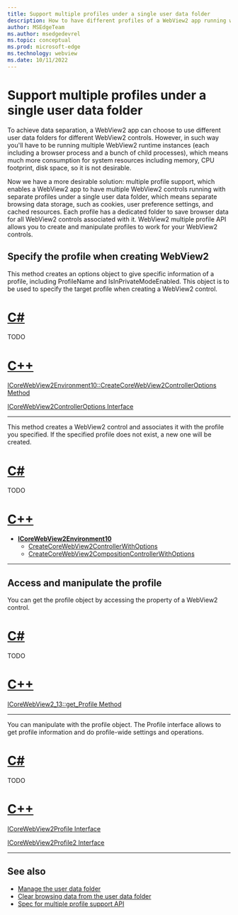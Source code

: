 ```yaml
---
title: Support multiple profiles under a single user data folder
description: How to have different profiles of a WebView2 app running with different profiles under a single user data folder to achieve browsing data separation.
author: MSEdgeTeam
ms.author: msedgedevrel
ms.topic: conceptual
ms.prod: microsoft-edge
ms.technology: webview
ms.date: 10/11/2022
---
```

# Support multiple profiles under a single user data folder

To achieve data separation, a WebView2 app can choose to use different user data folders for different WebView2 controls. However, in such way you'll have to be running multiple WebView2 runtime instances (each including a browser process and a bunch of child processes), which means much more consumption for system resources including memory, CPU footprint, disk space, so it is not desirable.

Now we have a more desirable solution: multiple profile support, which enables a WebView2 app to have multiple WebView2 controls running with separate profiles under a single user data folder, which means separate browsing data storage, such as cookies, user preference settings, and cached resources. Each profile has a dedicated folder to save browser data for all WebView2 controls associated with it. WebView2 multiple profile API allows you to create and manipulate profiles to work for your WebView2 controls.


<!-- ====================================================================== -->
## Specify the profile when creating WebView2

This method creates an options object to give specific information of a profile, including ProfileName and IsInPrivateModeEnabled. This object is to be used to specify the target profile when creating a WebView2 control.


<!-- ------------------------------ -->

# [C#](#tab/csharp)

TODO


<!-- ------------------------------ -->

# [C++](#tab/cpp)

[ICoreWebView2Environment10::CreateCoreWebView2ControllerOptions Method](/microsoft-edge/webview2/reference/win32/icorewebview2environment10#createcorewebview2controlleroptions)

[ICoreWebView2ControllerOptions Interface](/microsoft-edge/webview2/reference/win32/icorewebview2controlleroptions)

---

<!-- end of tab-set -->


This method creates a WebView2 control and associates it with the profile you specified. If the specified profile does not exist, a new one will be created.


<!-- ------------------------------ -->

# [C#](#tab/csharp)

TODO


<!-- ------------------------------ -->

# [C++](#tab/cpp)

* **[ICoreWebView2Environment10](/microsoft-edge/webview2/reference/win32/icorewebview2environment10)**
   * [CreateCoreWebView2ControllerWithOptions](/microsoft-edge/webview2/reference/win32/icorewebview2environment10#createcorewebview2controllerwithoptions)
   * [CreateCoreWebView2CompositionControllerWithOptions](/microsoft-edge/webview2/reference/win32/icorewebview2environment10#createcorewebview2compositioncontrollerwithoptions)

---

<!-- end of tab-set -->


<!-- ====================================================================== -->
## Access and manipulate the profile

You can get the profile object by accessing the property of a WebView2 control.


<!-- ------------------------------ -->

# [C#](#tab/csharp)

TODO


<!-- ------------------------------ -->

# [C++](#tab/cpp)

[ICoreWebView2_13::get_Profile Method](/microsoft-edge/webview2/reference/win32/icorewebview2_13#get_profile)

---

<!-- end of tab-set -->


You can manipulate with the profile object. The Profile interface allows to get profile information and do profile-wide settings and operations.


<!-- ------------------------------ -->

# [C#](#tab/csharp)

TODO


<!-- ------------------------------ -->

# [C++](#tab/cpp)

[ICoreWebView2Profile Interface](/microsoft-edge/webview2/reference/win32/icorewebview2profile)

[ICoreWebView2Profile2 Interface](/microsoft-edge/webview2/reference/win32/icorewebview2profile2)

---

<!-- end of tab-set -->


<!-- ====================================================================== -->
## See also

* [Manage the user data folder](user-data-folder.md)
* [Clear browsing data from the user data folder](clear-browsing-data.md)
* [Spec for multiple profile support API](https://github.com/MicrosoftEdge/WebView2Feedback/blob/main/specs/MultiProfile.md)
